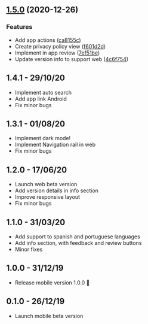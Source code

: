 ## [1.5.0](https://github.com/deandreamatias/tv-randshow/compare/v1.4.0...v1.5.0) (2020-12-26)

### Features

* Add app actions ([ca8155c](https://github.com/deandreamatias/tv-randshow/commit/ca8155cb845552ba1603bffd37aeb551cb6e45fd))
* Create privacy policy view ([f601d2d](https://github.com/deandreamatias/tv-randshow/commit/f601d2d0a83cb040c177af32157e72c1f8afac0a))
* Implement in app review ([7ef51be](https://github.com/deandreamatias/tv-randshow/commit/7ef51bed5f257e988a2456189d1b46db4110c52b))
* Update version info to support web ([4c6f754](https://github.com/deandreamatias/tv-randshow/commit/4c6f75493e1af8bbae4f35a0ce801fe152217de5))

## 1.4.1 - 29/10/20

- Implement auto search
- Add app link Android
- Fix minor bugs

## 1.3.1 - 01/08/20

- Implement dark mode!
- Implement Navigation rail in web
- Fix minor bugs

## 1.2.0 - 17/06/20

- Launch web beta version
- Add version details in info section
- Improve responsive layout
- Fix minor bugs

## 1.1.0 - 31/03/20

- Add support to spanish and portuguese languages
- Add info section, with feedback and review buttons
- Minor fixes

## 1.0.0 - 31/12/19

- Release mobile version 1.0.0 🚀

## 0.1.0 - 26/12/19

- Launch mobile beta version
